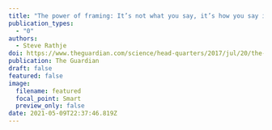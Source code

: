 ```yaml
---
title: "The power of framing: It’s not what you say, it’s how you say it"
publication_types:
  - "0"
authors:
  - Steve Rathje
doi: https://www.theguardian.com/science/head-quarters/2017/jul/20/the-power-of-framing-its-not-what-you-say-its-how-you-say-it
publication: The Guardian
draft: false
featured: false
image:
  filename: featured
  focal_point: Smart
  preview_only: false
date: 2021-05-09T22:37:46.819Z
---
```

